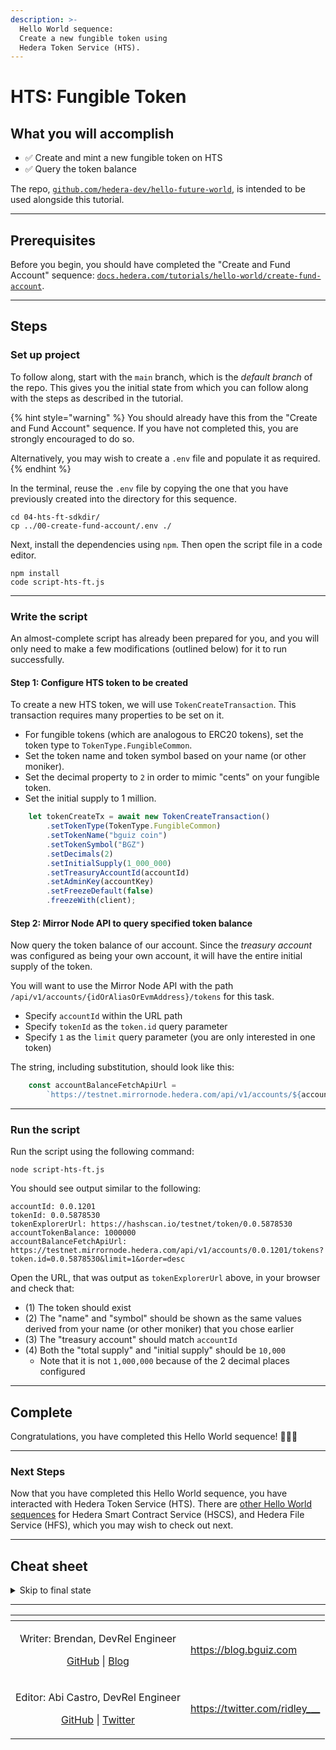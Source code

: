 ```yaml
---
description: >-
  Hello World sequence:
  Create a new fungible token using
  Hedera Token Service (HTS).
---
```


# HTS: Fungible Token

## What you will accomplish

- ✅ Create and mint a new fungible token on HTS
- ✅ Query the token balance

The repo, [`github.com/hedera-dev/hello-future-world`](https://github.com/hedera-dev/hello-future-world/),
is intended to be used alongside this tutorial.

***

## Prerequisites


Before you begin, you should have completed the "Create and Fund Account" sequence:
[`docs.hedera.com/tutorials/hello-world/create-fund-account`](/tutorials/hello-world/create-fund-account/).

***

## Steps

### Set up project

To follow along, start with the `main` branch,
which is the *default branch* of the repo.
This gives you the initial state from which you can follow along
with the steps as described in the tutorial.

{% hint style="warning" %}
You should already have this from the "Create and Fund Account" sequence.
If you have not completed this, you are strongly encouraged to do so.

Alternatively, you may wish to create a `.env` file
and populate it as required.
{% endhint %}

In the terminal, reuse the `.env` file by copying
the one that you have previously created into the directory for this sequence.

```shell
cd 04-hts-ft-sdkdir/
cp ../00-create-fund-account/.env ./
```

Next, install the dependencies using `npm`.
Then open the script file in a code editor.

```shell
npm install
code script-hts-ft.js
```

***

### Write the script

An almost-complete script has already been prepared for you,
and you will only need to make a few modifications (outlined below)
for it to run successfully.

#### Step 1: Configure HTS token to be created

To create a new HTS token, we will use `TokenCreateTransaction`.
This transaction requires many properties to be set on it.

- For fungible tokens (which are analogous to ERC20 tokens),
set the token type to `TokenType.FungibleCommon`.
- Set the token name and token symbol based on your name (or other moniker).
- Set the decimal property to `2` in order to mimic "cents" on your fungible token.
- Set the initial supply to 1 million.

```js
    let tokenCreateTx = await new TokenCreateTransaction()
        .setTokenType(TokenType.FungibleCommon)
        .setTokenName("bguiz coin")
        .setTokenSymbol("BGZ")
        .setDecimals(2)
        .setInitialSupply(1_000_000)
        .setTreasuryAccountId(accountId)
        .setAdminKey(accountKey)
        .setFreezeDefault(false)
        .freezeWith(client);
```

#### Step 2: Mirror Node API to query specified token balance

Now query the token balance of our account.
Since the *treasury account* was configured as being your own account,
it will have the entire initial supply of the token.

You will want to use the Mirror Node API
with the path `/api/v1/accounts/{idOrAliasOrEvmAddress}/tokens`
for this task.
- Specify `accountId` within the URL path
- Specify `tokenId` as the `token.id` query parameter
- Specify `1` as the `limit` query parameter (you are only interested in one token)

The string, including substitution, should look like this:

```js
    const accountBalanceFetchApiUrl =
        `https://testnet.mirrornode.hedera.com/api/v1/accounts/${accountId}/tokens?token.id=${tokenId}&limit=1&order=desc`;
```

***

### Run the script

Run the script using the following command:

```shell
node script-hts-ft.js
```

You should see output similar to the following:

```text
accountId: 0.0.1201
tokenId: 0.0.5878530
tokenExplorerUrl: https://hashscan.io/testnet/token/0.0.5878530
accountTokenBalance: 1000000
accountBalanceFetchApiUrl: https://testnet.mirrornode.hedera.com/api/v1/accounts/0.0.1201/tokens?token.id=0.0.5878530&limit=1&order=desc
```

Open the URL, that was output as `tokenExplorerUrl` above,
in your browser and check that:

- (1) The token should exist
- (2) The "name" and "symbol" should be shown as the same values derived from your name (or other moniker) that you chose earlier
- (3) The "treasury account" should match `accountId`
- (4) Both the "total supply" and "initial supply" should be `10,000`
    - Note that it is not `1,000,000` because of the 2 decimal places configured

***

## Complete

Congratulations, you have completed this Hello World sequence! 🎉🎉🎉

***

### Next Steps

Now that you have completed this Hello World sequence,
you have interacted with Hedera Token Service (HTS).
There are [other Hello World sequences](../) for
Hedera Smart Contract Service (HSCS),
and Hedera File Service (HFS),
which you may wish to check out next.

***

## Cheat sheet

<details>

<summary>Skip to final state</summary>

To skip ahead to the final state, use the `completed` branch.
This gives you the final state with which you can compare
your implementation to the completed steps of the tutorial.

```shell
git fetch origin completed:completed
git checkout completed
```

To see the full set of differences between
the initial and final states of the repo,
you can use `diff`.

```shell
cd 04-hts-ft-sdkdir/
git diff main..completed -- ./
```

Alternatively, you may view the `diff`` rendered on Github:
[`hedera-dev/hello-future-world/compare/main..completed`](https://github.com/hedera-dev/hello-future-world/compare/main..completed)
(This will show the `diff` for *all* sequences.)

{% hint style="info" %}
Note that the branch names are delimited by `..`, and not by `...`,
as the latter finds the `diff` with the latest common ancestor commit,
which *is not* what we want in this case.
{% endhint %}

</details>

***

<table data-card-size="large" data-view="cards">
<thead><tr><th align="center"></th><th data-hidden data-card-target data-type="content-ref"></th></tr></thead>
<tbody>
<tr><td align="center"><p>Writer: Brendan, DevRel Engineer</p><p><a href="https://github.com/bguiz">GitHub</a> | <a href="https://blog.bguiz.com">Blog</a></p></td><td><a href="https://blog.bguiz.com">https://blog.bguiz.com</a></td></tr>
<tr><td align="center"><p>Editor: Abi Castro, DevRel Engineer</p><p><a href="https://github.com/a-ridley">GitHub</a> | <a href="https://twitter.com/ridley___">Twitter</a></p></td><td><a href="https://twitter.com/ridley___">https://twitter.com/ridley___</a></td></tr>
</tbody>
</table>
